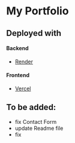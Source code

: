 # My Portfolio

## Deployed with

#### Backend

-   [Render](https://render.com/)

#### Frontend

-   [Vercel](https://vercel.com/)

## To be added:

-   fix Contact Form
-   update Readme file
-   fix
